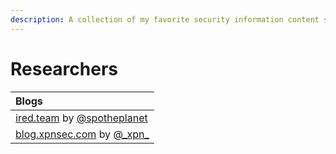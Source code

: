 ```yaml
---
description: A collection of my favorite security information content streams.
---
```


# Researchers



| Blogs |
| :--- |
| [ired.team](https://www.ired.team/) by [@spotheplanet](https://twitter.com/spotheplanet) |
| [blog.xpnsec.com](https://blog.xpnsec.com/) by [@\_xpn\_](https://twitter.com/_xpn_) |



